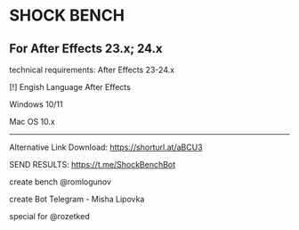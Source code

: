 # SHOCK BENCH
For After Effects 23.x; 24.x
---------------------------

technical requirements:
After Effects 23-24.x

[!] Engish Language After Effects

Windows 10/11

Mac OS 10.x

---------------------------

Alternative Link Download: https://shorturl.at/aBCU3

SEND RESULTS: https://t.me/ShockBenchBot




create bench @romlogunov

create Bot Telegram - Misha Lipovka

special for @rozetked


